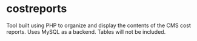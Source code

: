 costreports
===========
Tool built using PHP to organize and display the contents of the CMS cost reports.  Uses MySQL as a backend.  Tables will not be included.

